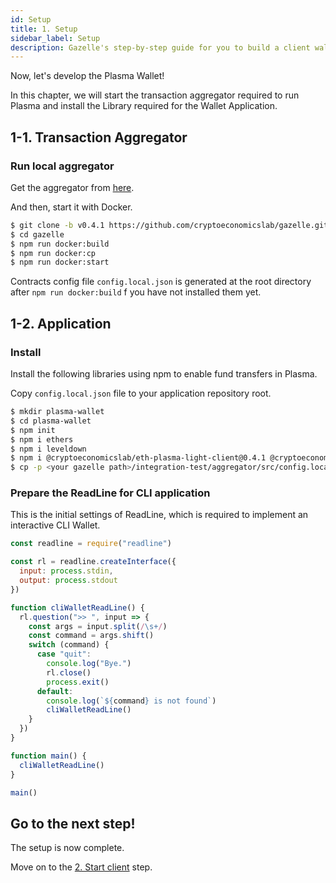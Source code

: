 ```yaml
---
id: Setup
title: 1. Setup
sidebar_label: Setup
description: Gazelle's step-by-step guide for you to build a client wallet to make deposits, transfers, and withdrawals of Ether and ERC20 tokens to/from Plasma chains.
---
```


Now, let's develop the Plasma Wallet!

In this chapter, we will start the transaction aggregator required to run Plasma and install the Library required for the Wallet Application.

## 1-1. Transaction Aggregator

### Run local aggregator

Get the aggregator from [here](https://github.com/cryptoeconomicslab/gazelle/releases/tag/v0.4.1).

And then, start it with Docker.

```bash
$ git clone -b v0.4.1 https://github.com/cryptoeconomicslab/gazelle.git
$ cd gazelle
$ npm run docker:build
$ npm run docker:cp
$ npm run docker:start
```

Contracts config file `config.local.json` is generated at the root directory after `npm run docker:build` f you have not installed them yet.

## 1-2. Application

### Install

Install the following libraries using npm to enable fund transfers in Plasma.

Copy `config.local.json` file to your application repository root.

```bash
$ mkdir plasma-wallet
$ cd plasma-wallet
$ npm init
$ npm i ethers
$ npm i leveldown
$ npm i @cryptoeconomicslab/eth-plasma-light-client@0.4.1 @cryptoeconomicslab/primitives @cryptoeconomicslab/level-kvs
$ cp -p <your gazelle path>/integration-test/aggregator/src/config.local.json ./config.local.json
```

### Prepare the ReadLine for CLI application

This is the initial settings of ReadLine, which is required to implement an interactive CLI Wallet.

```javascript
const readline = require("readline")

const rl = readline.createInterface({
  input: process.stdin,
  output: process.stdout
})

function cliWalletReadLine() {
  rl.question(">> ", input => {
    const args = input.split(/\s+/)
    const command = args.shift()
    switch (command) {
      case "quit":
        console.log("Bye.")
        rl.close()
        process.exit()
      default:
        console.log(`${command} is not found`)
        cliWalletReadLine()
    }
  })
}

function main() {
  cliWalletReadLine()
}

main()
```

## Go to the next step!

The setup is now complete.

Move on to the [2. Start client](Start_Client) step.
